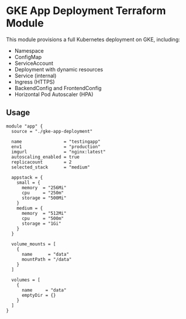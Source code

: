 # GKE App Deployment Terraform Module

This module provisions a full Kubernetes deployment on GKE, including:

- Namespace
- ConfigMap
- ServiceAccount
- Deployment with dynamic resources
- Service (internal)
- Ingress (HTTPS)
- BackendConfig and FrontendConfig
- Horizontal Pod Autoscaler (HPA)

## Usage

```hcl
module "app" {
  source = "./gke-app-deployment"

  name                = "testingapp"
  env1                = "production"
  imgurl              = "nginx:latest"
  autoscaling_enabled = true
  replicacount        = 2
  selected_stack      = "medium"

  appstack = {
    small = {
      memory  = "256Mi"
      cpu     = "250m"
      storage = "500Mi"
    }
    medium = {
      memory  = "512Mi"
      cpu     = "500m"
      storage = "1Gi"
    }
  }

  volume_mounts = [
    {
      name      = "data"
      mountPath = "/data"
    }
  ]

  volumes = [
    {
      name     = "data"
      emptyDir = {}
    }
  ]
}
